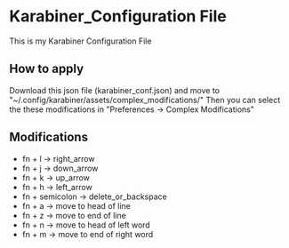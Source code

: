 # Karabiner_Configuration File
This is my Karabiner Configuration File

## How to apply
Download this json file (karabiner_conf.json)
and move to "~/.config/karabiner/assets/complex_modifications/"
Then you can select the these modifications in "Preferences -> Complex Modifications"

## Modifications
- fn + l -> right_arrow
- fn + j -> down_arrow
- fn + k -> up_arrow
- fn + h -> left_arrow
- fn + semicolon -> delete_or_backspace
- fn + a -> move to head of line
- fn + z -> move to end of line
- fn + n -> move to head of left word
- fn + m -> move to end of right word

